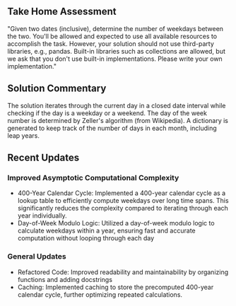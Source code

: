 ## Take Home Assessment
"Given two dates (inclusive), determine the number of weekdays between the two. You'll be allowed and expected to use all available resources to accomplish the task. However, your solution should not use third-party libraries, e.g., pandas. Built-in libraries such as collections are allowed, but we ask that you don't use built-in implementations. Please write your own implementation." 

## Solution Commentary
The solution iterates through the current day in a closed date interval while checking if the day is a weekday or a weekend. The day of the week number is determined by Zeller's algorithm (from Wikipedia). A dictionary is generated to keep track of the number of days in each month, including leap years. 

## Recent Updates

### Improved Asymptotic Computational Complexity
- 400-Year Calendar Cycle: Implemented a 400-year calendar cycle as a lookup table to efficiently compute weekdays over long time spans. This significantly reduces the complexity compared to iterating through each year individually.
- Day-of-Week Modulo Logic: Utilized a day-of-week modulo logic to calculate weekdays within a year, ensuring fast and accurate computation without looping through each day

### General Updates
- Refactored Code: Improved readability and maintainability by organizing functions and adding  docstrings
- Caching: Implemented caching to store the precomputed 400-year calendar cycle, further optimizing repeated calculations.

